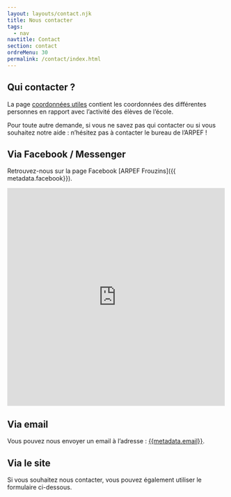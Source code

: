 ```yaml
---
layout: layouts/contact.njk
title: Nous contacter
tags:
  - nav
navtitle: Contact
section: contact
ordreMenu: 30
permalink: /contact/index.html
---
```


## Qui contacter ?

La page [coordonnées utiles](/coordonnees-utiles) contient les coordonnées des différentes personnes en rapport avec l’activité des élèves de l’école.

Pour toute autre demande, si vous ne savez pas qui contacter ou si vous souhaitez notre aide : n’hésitez pas à contacter le bureau de l’ARPEF !

## Via Facebook / Messenger

Retrouvez-nous sur la page Facebook [ARPEF Frouzins]({{ metadata.facebook}}).

<iframe src="https://www.facebook.com/plugins/page.php?href=https%3A%2F%2Fwww.facebook.com%2Farpef.pmc%2F&tabs=timeline%2Cmessages&width=500&height=500&small_header=true&adapt_container_width=true&hide_cover=false&show_facepile=true&appId" width="500" height="500" style="border:none;overflow:hidden" scrolling="no" frameborder="0" allowTransparency="true" allow="encrypted-media"></iframe>

## Via email

Vous pouvez nous envoyer un email à l’adresse : [{{metadata.email}}](mailto:{{metadata.email}}?subject=Contact%20depuis%20le%20site).

## Via le site

Si vous souhaitez nous contacter, vous pouvez également utiliser le formulaire ci-dessous.
